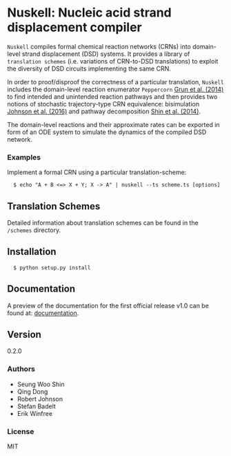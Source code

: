# Nuskell: Nucleic acid strand displacement compiler

``Nuskell`` compiles formal chemical reaction networks (CRNs) into domain-level
strand displacement (DSD) systems. It provides a library of ``translation
schemes`` (i.e. variations of CRN-to-DSD translations) to exploit the diversity
of DSD circuits implementing the same CRN.

In order to proof/disproof the correctness of a particular translation,
``Nuskell`` includes the domain-level reaction enumerator ``Peppercorn`` [Grun
et al. (2014)] to find intended and unintended reaction pathways and then
provides two notions of stochastic trajectory-type CRN equivalence:
bisimulation [Johnson et al. (2016)] and pathway decomposition [Shin et al. (2014)].

The domain-level reactions and their approximate rates can be exported in form
of an ODE system to simulate the dynamics of the compiled DSD network.

### Examples

Implement a formal CRN using a particular translation-scheme:

```
  $ echo "A + B <=> X + Y; X -> A" | nuskell --ts scheme.ts [options]
```
## Translation Schemes
Detailed information about translation schemes can be found in the ``/schemes`` directory.
 
## Installation
```
  $ python setup.py install
```

## Documentation
A preview of the documentation for the first official release v1.0 can be found
at: [documentation].

## Version
0.2.0

### Authors
  - Seung Woo Shin
  - Qing Dong
  - Robert Johnson
  - Stefan Badelt
  - Erik Winfree

### License
MIT

[//]: References
[Grun et al. (2014)]: <https://arxiv.org/abs/1505.03738>
[Shin et al. (2014)]: <http://dna.caltech.edu/DNAresearch_publications.html#PathwayDecomposition>
[Johnson et al. (2016)]: <http://dna.caltech.edu/DNAresearch_publications.html#CRN-Bisimulation>
[documentation]: <http://dna.caltech.edu/~badelt/nuskell/index.html>

